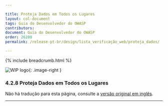 ```yaml
---

title: Proteja Dados em Todos os Lugares
layout: col-document
tags: Guia do Desenvolvedor do OWASP
contributors:
document: Guia do Desenvolvedor do OWASP
order: 26280
permalink: /release-pt-br/design/lista_verificação_web/proteja_dados/

---
```


{% include breadcrumb.html %}

<style type="text/css">
.image-right {
  height: 180px;
  display: block;
  margin-left: auto;
  margin-right: auto;
  float: right;
}
</style>

![WIP logo](../../../assets/images/dg_wip.png "Trabalho em andamento"){: .image-right }

### 4.2.8 Proteja Dados em Todos os Lugares

Não há tradução para esta página, consulte a [versão original em inglês][release060208].

----

[release060208]: https://github.com/OWASP/www-project-developer-guide/blob/main/draft/06-design/02-web-app-checklist/08-protect-data.md
